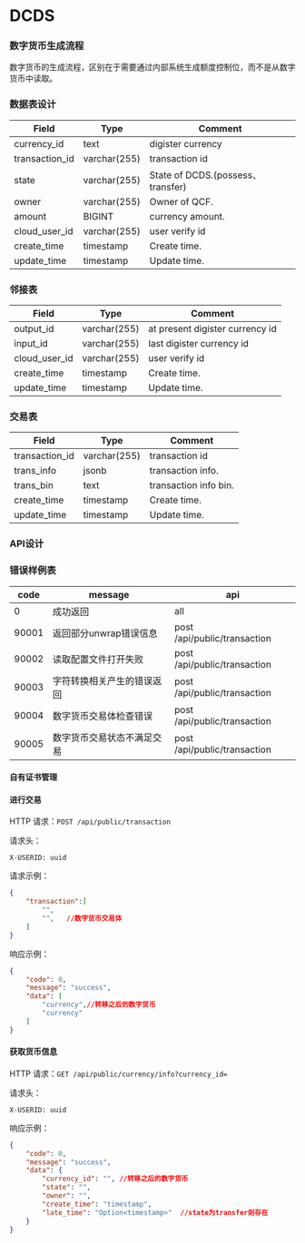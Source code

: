 # DCDS

### 数字货币生成流程

数字货币的生成流程，区别在于需要通过内部系统生成额度控制位，而不是从数字货币中读取。

### 数据表设计

| Field               | Type         | Comment                             |
| ------------------- | ------------ | ----------------------------------- |
| currency_id         | text         | digister currency                   |
| transaction_id      | varchar(255) | transaction id                      |
| state               | varchar(255) | State of DCDS.(possess、transfer)   |
| owner               | varchar(255) | Owner of QCF.                       |
| amount              | BIGINT       | currency amount.                    |
| cloud_user_id       | varchar(255) | user verify id                      |
| create_time         | timestamp    | Create time.                        |
| update_time         | timestamp    | Update time.                        |

### 邻接表
| Field               | Type         | Comment                             |
| ------------------- | ------------ | ----------------------------------- |
| output_id           | varchar(255) | at present digister currency id     |
| input_id            | varchar(255) | last digister currency  id          |
| cloud_user_id       | varchar(255) | user verify id                      |
| create_time         | timestamp    | Create time.                        |
| update_time         | timestamp    | Update time.                        |

### 交易表
| Field               | Type         | Comment                             |
| ------------------- | ------------ | ----------------------------------- |
| transaction_id      | varchar(255) | transaction id                      |
| trans_info          | jsonb        | transaction info.                   |
| trans_bin           | text         | transaction info bin.               |
| create_time         | timestamp    | Create time.                        |
| update_time         | timestamp    | Update time.                        |


### API设计

### 错误样例表

| code  | message                             | api                              |
| ----- | ----------------------------------- | -------------------------------- |
|     0 | 成功返回                             | all                              |
| 90001 | 返回部分unwrap错误信息               | post /api/public/transaction     |
| 90002 | 读取配置文件打开失败                  | post /api/public/transaction     |
| 90003 | 字符转换相关产生的错误返回            | post /api/public/transaction      |
| 90004 | 数字货币交易体检查错误                | post /api/public/transaction     |
| 90005 | 数字货币交易状态不满足交易            | post /api/public/transaction     |

#### 自有证书管理


#### 进行交易

HTTP 请求：`POST /api/public/transaction`

请求头：

```
X-USERID: uuid
```

请求示例：

```json
{
    "transaction":[
        "",
        "",   //数字货币交易体
    ]
}
```

响应示例：

```json
{
    "code": 0,
    "message": "success",
    "data": [
        "currency",//转移之后的数字货币
        "currency"
    ]
}
```

#### 获取货币信息

HTTP 请求：`GET /api/public/currency/info?currency_id=`

请求头：

```
X-USERID: uuid
```

响应示例：

```json
{
    "code": 0,
    "message": "success",
    "data": {
        "currency_id": "", //转移之后的数字货币
        "state": "",
        "owner": "",
        "create_time": "timestamp",
        "late_time": "Option<timestamp>"  //state为transfer则存在
    }
}
```

